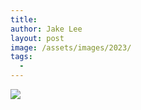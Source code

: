 ```yaml
---
title:
author: Jake Lee
layout: post
image: /assets/images/2023/
tags:
  -
---
```


[![](/assets/images/2023/example-thumbnail.png)](/assets/images/2023/example.png)
